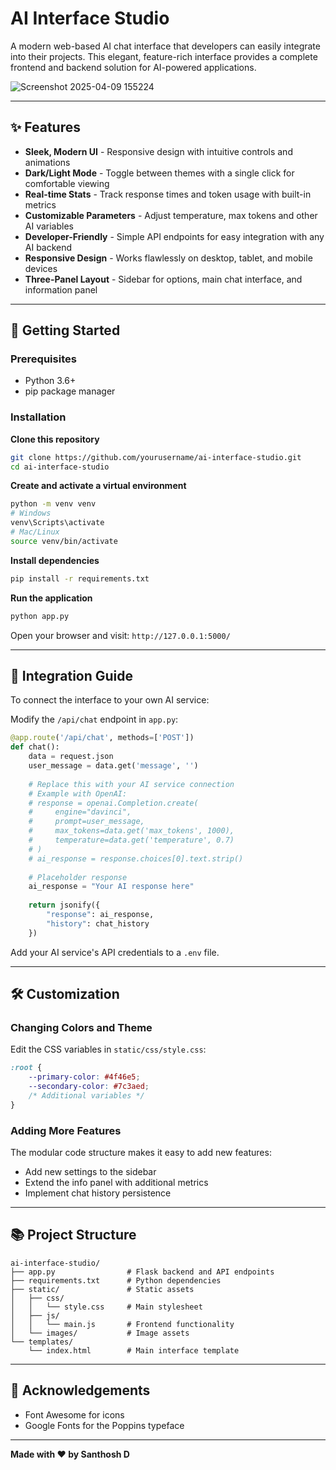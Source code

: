 # AI Interface Studio

A modern web-based AI chat interface that developers can easily integrate into their projects. This elegant, feature-rich interface provides a complete frontend and backend solution for AI-powered applications.

![Screenshot 2025-04-09 155224](https://github.com/user-attachments/assets/ce5a6342-9513-4670-87f2-fdafba7924f4)

---

## ✨ Features

- **Sleek, Modern UI** - Responsive design with intuitive controls and animations  
- **Dark/Light Mode** - Toggle between themes with a single click for comfortable viewing  
- **Real-time Stats** - Track response times and token usage with built-in metrics  
- **Customizable Parameters** - Adjust temperature, max tokens and other AI variables  
- **Developer-Friendly** - Simple API endpoints for easy integration with any AI backend  
- **Responsive Design** - Works flawlessly on desktop, tablet, and mobile devices  
- **Three-Panel Layout** - Sidebar for options, main chat interface, and information panel  

---

## 🚀 Getting Started

### Prerequisites

- Python 3.6+  
- pip package manager  

### Installation

**Clone this repository**
```bash
git clone https://github.com/yourusername/ai-interface-studio.git
cd ai-interface-studio
```

**Create and activate a virtual environment**
```bash
python -m venv venv
# Windows
venv\Scripts\activate
# Mac/Linux
source venv/bin/activate
```

**Install dependencies**
```bash
pip install -r requirements.txt
```

**Run the application**
```bash
python app.py
```

Open your browser and visit: `http://127.0.0.1:5000/`

---

## 🔌 Integration Guide

To connect the interface to your own AI service:

Modify the `/api/chat` endpoint in `app.py`:

```python
@app.route('/api/chat', methods=['POST'])
def chat():
    data = request.json
    user_message = data.get('message', '')
    
    # Replace this with your AI service connection
    # Example with OpenAI:
    # response = openai.Completion.create(
    #     engine="davinci",
    #     prompt=user_message,
    #     max_tokens=data.get('max_tokens', 1000),
    #     temperature=data.get('temperature', 0.7)
    # )
    # ai_response = response.choices[0].text.strip()
    
    # Placeholder response
    ai_response = "Your AI response here"
    
    return jsonify({
        "response": ai_response,
        "history": chat_history
    })
```

Add your AI service's API credentials to a `.env` file.

---

## 🛠️ Customization

### Changing Colors and Theme

Edit the CSS variables in `static/css/style.css`:

```css
:root {
    --primary-color: #4f46e5;
    --secondary-color: #7c3aed;
    /* Additional variables */
}
```

### Adding More Features

The modular code structure makes it easy to add new features:

- Add new settings to the sidebar  
- Extend the info panel with additional metrics  
- Implement chat history persistence  

---

## 📚 Project Structure

```
ai-interface-studio/
├── app.py                # Flask backend and API endpoints
├── requirements.txt      # Python dependencies
├── static/               # Static assets
│   ├── css/
│   │   └── style.css     # Main stylesheet
│   ├── js/
│   │   └── main.js       # Frontend functionality
│   └── images/           # Image assets
└── templates/
    └── index.html        # Main interface template
```

---

## 🙏 Acknowledgements

- Font Awesome for icons  
- Google Fonts for the Poppins typeface  

---

**Made with ❤️ by Santhosh D**
